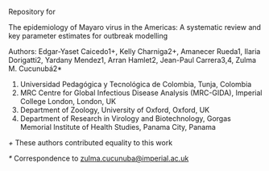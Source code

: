 Repository for 

The epidemiology of Mayaro virus in the Americas: A systematic review and key parameter estimates for outbreak modelling

Authors:
Edgar-Yaset Caicedo1+, Kelly Charniga2+, Amanecer Rueda1, Ilaria Dorigatti2, Yardany Mendez1, Arran Hamlet2, Jean-Paul Carrera3,4, Zulma M. Cucunubá2*

1. Universidad Pedagógica y Tecnológica de Colombia, Tunja, Colombia
2. MRC Centre for Global Infectious Disease Analysis (MRC-GIDA), Imperial College London, London, UK
3. Department of Zoology, University of Oxford, Oxford, UK
4. Department of Research in Virology and Biotechnology, Gorgas Memorial Institute of Health Studies, Panama City, Panama

_+_ These authors contributed equality to this work

_*_ Correspondence to zulma.cucunuba@imperial.ac.uk
